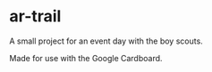 # ar-trail
A small project for an event day with the boy scouts.

Made for use with the Google Cardboard.
